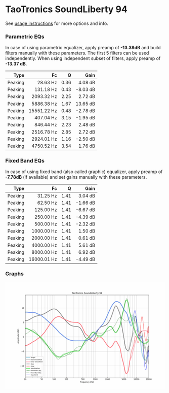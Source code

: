 # TaoTronics SoundLiberty 94
See [usage instructions](https://github.com/jaakkopasanen/AutoEq#usage) for more options and info.

### Parametric EQs
In case of using parametric equalizer, apply preamp of **-13.38dB** and build filters manually
with these parameters. The first 5 filters can be used independently.
When using independent subset of filters, apply preamp of **-13.37 dB**.

| Type    | Fc          |    Q | Gain     |
|--------:|------------:|-----:|---------:|
| Peaking | 28.63 Hz    | 0.36 | 4.08 dB  |
| Peaking | 131.18 Hz   | 0.43 | -8.03 dB |
| Peaking | 2093.32 Hz  | 2.25 | 2.72 dB  |
| Peaking | 5886.38 Hz  | 1.67 | 13.65 dB |
| Peaking | 15551.22 Hz | 0.48 | -2.78 dB |
| Peaking | 407.04 Hz   | 3.15 | -1.95 dB |
| Peaking | 846.44 Hz   | 2.23 | 2.48 dB  |
| Peaking | 2516.78 Hz  | 2.85 | 2.72 dB  |
| Peaking | 2924.01 Hz  | 1.16 | -2.50 dB |
| Peaking | 4750.52 Hz  | 3.54 | 1.76 dB  |

### Fixed Band EQs
In case of using fixed band (also called graphic) equalizer, apply preamp of **-7.78dB**
(if available) and set gains manually with these parameters.

| Type    | Fc          |    Q | Gain     |
|--------:|------------:|-----:|---------:|
| Peaking | 31.25 Hz    | 1.41 | 3.04 dB  |
| Peaking | 62.50 Hz    | 1.41 | -1.66 dB |
| Peaking | 125.00 Hz   | 1.41 | -6.67 dB |
| Peaking | 250.00 Hz   | 1.41 | -4.39 dB |
| Peaking | 500.00 Hz   | 1.41 | -2.32 dB |
| Peaking | 1000.00 Hz  | 1.41 | 1.50 dB  |
| Peaking | 2000.00 Hz  | 1.41 | 0.61 dB  |
| Peaking | 4000.00 Hz  | 1.41 | 5.61 dB  |
| Peaking | 8000.00 Hz  | 1.41 | 6.92 dB  |
| Peaking | 16000.01 Hz | 1.41 | -4.49 dB |

### Graphs
![](./TaoTronics%20SoundLiberty%2094.png)